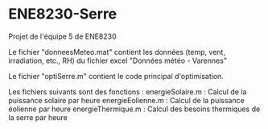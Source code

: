 # ENE8230-Serre

Projet de l'équipe 5 de ENE8230

Le fichier "donneesMeteo.mat" contient les données (temp, vent, irradiation, etc., RH) du fichier excel "Données météo - Varennes"

Le fichier "optiSerre.m" contient le code principal d'optimisation.

Les fichiers suivants sont des fonctions :
energieSolaire.m : Calcul de la puissance solaire par heure
energieEolienne.m : Calcul de la puissance éolienne par heure
energieThermique.m : Calcul des besoins thermiques de la serre par heure
